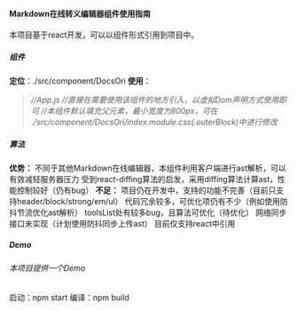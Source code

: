 #### Markdown在线转义编辑器组件使用指南
本项目基于react开发，可以以组件形式引用到项目中。
##### 组件
**定位**：./src/component/DocsOri
**使用**：
> *//App.js*
> *//直接在需要使用该组件的地方引入，以虚拟Dom声明方式使用即可*
> *//本组件默认填充父元素，最小宽度为800px，可在 ./src/component/DocsOri/index.module.css(.outerBlock)中进行修改*

##### 算法
**优势：**
不同于其他Markdown在线编辑器，本组件利用客户端进行ast解析，可以有效减轻服务器压力
受到react-diffing算法的启发，采用diffing算法计算ast，性能控制较好（仍有bug）
**不足：**
项目仍在开发中，支持的功能不完善（目前只支持header/block/strong/em/ul）
代码冗余较多，可优化项仍有不少（例如使用防抖节流优化ast解析）
toolsList处有较多bug，且算法可优化（待优化）
网络同步接口未实现（计划使用防抖同步上传ast）
目前仅支持react中引用

##### Demo
###### 本项目提供一个Demo
启动：npm start
编译：npm build

